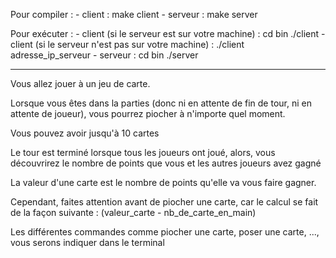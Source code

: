 Pour compiler :
	- client  :
		make client
	- serveur :
		make server

Pour exécuter :
	- client  (si le serveur est sur votre machine) :
		cd bin
		./client
	- client (si le serveur n'est pas sur votre machine) :
		./client adresse_ip_serveur
	- serveur :
		cd bin
		./server

-------------------------------------------------------------

<p>Vous allez jouer à un jeu de carte.</p>
<p>Lorsque vous êtes dans la parties (donc ni en attente de fin de tour, ni en attente de joueur), vous pourrez piocher à n'importe quel moment.</p>
<p>Vous pouvez avoir jusqu'à 10 cartes</p>
<p>Le tour est terminé lorsque tous les joueurs ont joué, alors, vous découvrirez le nombre de points que vous et les autres joueurs avez gagné</p>
<p>La valeur d'une carte est le nombre de points qu'elle va vous faire gagner.</p>
<p>Cependant, faites attention avant de piocher une carte, car le calcul se fait de la façon suivante : (valeur_carte - nb_de_carte_en_main)</p>
<p>Les différentes commandes comme piocher une carte, poser une carte, ..., vous serons indiquer dans le terminal</p>
